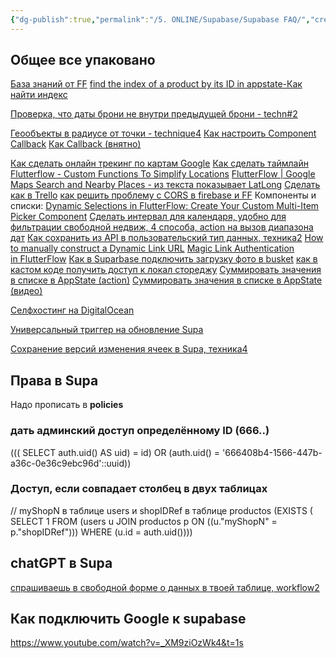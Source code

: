 ```yaml
---
{"dg-publish":true,"permalink":"/5. ONLINE/Supabase/Supabase FAQ/","created":"2024-10-04T16:57:07.858-03:00","updated":"2024-10-23T11:28:27.287-03:00"}
---
```



## Общее все упаковано
[База знаний от FF](https://community.flutterflow.io/knowledge-base)
[find the index of a product by its ID in appstate-Как найти индекс](https://community.flutterflow.io/discussions/post/update-item-index-app-state-CY5XvdriZpnEHEY)

[Проверка, что даты брони не внутри предыдущей брони - techn#2](https://www.youtube.com/watch?v=-l3iRV1WlEM)

[Геообъекты в радиусе от точки - technique4](https://www.youtube.com/watch?v=-l3iRV1WlEM)
[Как настроить Component Callback](https://www.youtube.com/watch?v=kzlnU6M6-9g)
[Как Callback (внятно)](https://www.youtube.com/watch?v=Z-MDcSer5As)

[Как сделать онлайн трекинг по картам Google](https://blog.flutterflow.io/live-tracking-google-maps-driver/)
[Как сделать таймлайн](https://www.youtube.com/watch?v=A6c_bvYQqSM)
[Flutterflow - Custom Functions To Simplify Locations](https://www.youtube.com/watch?v=23NM9JyRjQg)
[FlutterFlow | Google Maps Search and Nearby Places - из текста показывает LatLong](https://www.youtube.com/watch?v=29Oz0LI8j68)
[Сделать как в Trello](https://www.youtube.com/watch?v=pmqZAkZv-to)
[как решить проблему с CORS в firebase и FF](https://docs.flutterflow.io/actions/actions/utilities/upload-data#web-access-for-pdfs-and-other-files)
Компоненты и списки:
[Dynamic Selections in FlutterFlow: Create Your Custom Multi-Item Picker Component](https://www.youtube.com/watch?v=FV5Xw8LnpJE)
[Сделать интервал для календаря, удобно для фильтрации свободной недвиж, 4 способа, action на вызов диапазона дат](https://www.youtube.com/watch?v=kHUq8dIMy34)
[Как сохранить из API в пользовательский тип данных, техника2](https://www.youtube.com/watch?v=AzYHCgJrwmY)
[How to manually construct a Dynamic Link URL](https://www.youtube.com/watch?v=68yRbGtrWaE)
[Magic Link Authentication in FlutterFlow](https://www.youtube.com/watch?v=dc3aX52kpiE)
[Как в Suparbase подключить загрузку фото в busket](https://www.youtube.com/watch?v=jM7OfHD8J6E)
[как в кастом коде получить доступ к локал стореджу](https://community.flutterflow.io/widgets-and-design/post/custom-widget-and-ffappstate-KEqkOSuiJE6B7W7)
[Суммировать значения в списке в AppState (action)](https://rapidmvp.co/how-to-sum-values-of-flutterflow-variables/)
[Суммировать значения в списке в AppState (видео)](https://www.youtube.com/watch?v=VYC5vwnIpzQ)

[Селфхостинг на DigitalOcean](https://www.youtube.com/watch?v=dDhy6pk282U)

[Универсальный триггер на обновление Supa](https://youtu.be/PhAI000IbBU?si=vOTz6VRoGEyqFE_6)

[Сохранение версий изменения ячеек в Supa, техника4](https://www.youtube.com/watch?v=YnjOl4sYYaY)




## Права в Supa
Надо прописать в **policies**

### дать админский доступ определённому ID (666..)
((( SELECT auth.uid() AS uid) = id) OR (auth.uid() = '666408b4-1566-447b-a36c-0e36c9ebc96d'::uuid))
### Доступ, если совпадает столбец в двух таблицах
// myShopN в таблице users и shopIDRef в таблице productos
(EXISTS ( SELECT 1
FROM (users u
JOIN productos p ON ((u."myShopN" = p."shopIDRef")))
WHERE (u.id = auth.uid())))

## chatGPT в Supa
[спрашиваешь в свободной форме о данных в твоей таблице, workflow2](https://www.youtube.com/watch?v=Q1M1e7FpuuU)


## Как подключить Google к supabase
https://www.youtube.com/watch?v=_XM9ziOzWk4&t=1s